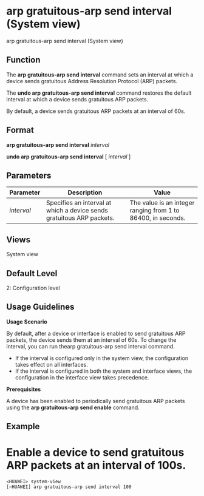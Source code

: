arp gratuitous-arp send interval (System view)
==============================================

arp gratuitous-arp send interval (System view)

Function
--------



The **arp gratuitous-arp send interval** command sets an interval at which a device sends gratuitous Address Resolution Protocol (ARP) packets.

The **undo arp gratuitous-arp send interval** command restores the default interval at which a device sends gratuitous ARP packets.



By default, a device sends gratuitous ARP packets at an interval of 60s.


Format
------

**arp gratuitous-arp send interval** *interval*

**undo arp gratuitous-arp send interval** [ *interval* ]


Parameters
----------

| Parameter | Description | Value |
| --- | --- | --- |
| *interval* | Specifies an interval at which a device sends gratuitous ARP packets. | The value is an integer ranging from 1 to 86400, in seconds. |



Views
-----

System view


Default Level
-------------

2: Configuration level


Usage Guidelines
----------------

**Usage Scenario**

By default, after a device or interface is enabled to send gratuitous ARP packets, the device sends them at an interval of 60s. To change the interval, you can run thearp gratuitous-arp send interval command.

* If the interval is configured only in the system view, the configuration takes effect on all interfaces.
* If the interval is configured in both the system and interface views, the configuration in the interface view takes precedence.

**Prerequisites**



A device has been enabled to periodically send gratuitous ARP packets using the **arp gratuitous-arp send enable** command.




Example
-------

# Enable a device to send gratuitous ARP packets at an interval of 100s.
```
<HUAWEI> system-view
[~HUAWEI] arp gratuitous-arp send interval 100

```